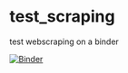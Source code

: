 # test_scraping
test webscraping on a binder

[![Binder](https://mybinder.org/badge_logo.svg)](https://mybinder.org/v2/gh/ognancy4life/test_scraping/tree/master/HEAD)
